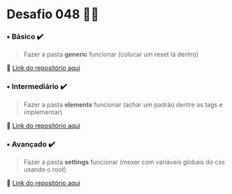 # Desafio 048  🤔💡



###  ▪️ Básico  ✔️

> Fazer a pasta **generic** funcionar (colocar um reset lá dentro)

🔗 [Link do repositório aqui](https://github.com/StefanyVasc/tic-tac-toe/commit/50dcd01aeff1115ba434bf579ecc8ee5259ee62d)



### ▪️ Intermediário ✔️ 

> Fazer a pasta **elements** funcionar (achar um padrão dentre as tags e implementar)

🔗 [Link do repositório aqui](https://github.com/StefanyVasc/tic-tac-toe/commit/57d29f2cc9ff95ebf6f0c92385dbc948b5a998fe) 



### ▪️ Avançado ✔️

> Fazer a pasta **settings** funcionar (mexer com variáveis globais do css usando o root)
 
🔗 [Link do repositório aqui](https://github.com/StefanyVasc/tic-tac-toe/commit/28952010e8821748cf72a532ca30b53f2c393de8)
